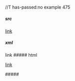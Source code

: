 //T has-passed:no
example 475
##### src
[link](/url "title")
##### xml
<?xml version="1.0" encoding="UTF-8"?>
<!DOCTYPE document SYSTEM "CommonMark.dtd">
<document xmlns="http://commonmark.org/xml/1.0">
  <paragraph>
    <link destination="/url &quot;title&quot;" title="">
      <text>link</text>
    </link>
  </paragraph>
</document>
##### html
<p><a href="/url%C2%A0%22title%22">link</a></p>
#####
